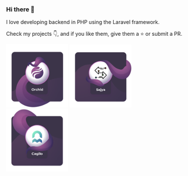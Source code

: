 ### Hi there 👋

I love developing backend in PHP using the Laravel framework.


<!--
- ⚡ I’m currently working at [SMI2](https://smi2.net/).
- 📷 Want to see me? See on [Instagram](https://www.instagram.com/anaubat/).
- 🎮 You can play with me [DOTA2](https://www.opendota.com/players/72303558/overview).
- 💬 You can reach me via Telegram [@tabuna](https://t.me/tabuna).


- 🌱 I’m currently learning ...
- 👯 I’m looking to collaborate on ...
- 🤔 I’m looking for help with ...
- 💬 Ask me about ...
- 😄 Pronouns: ...
- ⚡ Fun fact: ...
-->


Check my projects :point_down:, and if you like them, give them a :star: or submit a PR.






<p>
    <a href="https://orchid.software/" target="_blank"><img src="https://raw.githubusercontent.com/orchidsoftware/art/master/our-projects/orchid.png" width="250" style="max-width: 33.333%"></a>
    <a href="https://sajya.github.io/" target="_blank"><img src="https://raw.githubusercontent.com/orchidsoftware/art/master/our-projects/sajya.png" width="250" style="max-width: 33.333%"></a>
    <a href="https://cagilo.github.io/" target="_blank"><img src="https://raw.githubusercontent.com/orchidsoftware/art/master/our-projects/cagilo.png" width="250" style="max-width: 33.333%"></a>
</p>

